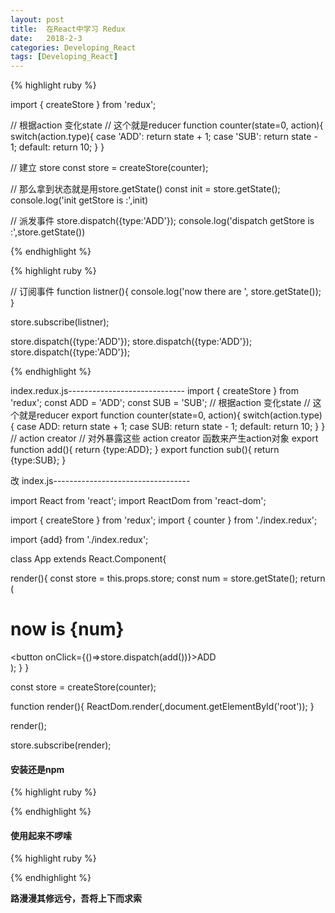 ```yaml
---
layout: post
title:  在React中学习 Redux
date:   2018-2-3
categories: Developing_React
tags: [Developing_React]
---
```


{% highlight ruby %}

import { createStore } from 'redux';

// 根据action 变化state
// 这个就是reducer
function counter(state=0, action){
  switch(action.type){
    case 'ADD':
      return state + 1;
    case 'SUB':
      return state - 1;
    default:
      return 10;
  }
}

// 建立 store
const store = createStore(counter);

// 那么拿到状态就是用store.getState()
const init = store.getState();
console.log('init getStore is :',init)

// 派发事件
store.dispatch({type:'ADD'});
console.log('dispatch getStore is :',store.getState())


{% endhighlight %}

{% highlight ruby %}

// 订阅事件
function listner(){
  console.log('now there are ', store.getState());
}

store.subscribe(listner);

store.dispatch({type:'ADD'});
store.dispatch({type:'ADD'});
store.dispatch({type:'ADD'});

{% endhighlight %}




index.redux.js-----------------------------
import { createStore } from 'redux';
const ADD = 'ADD';
const SUB = 'SUB';
// 根据action 变化state
// 这个就是reducer
export function counter(state=0, action){
  switch(action.type){
    case ADD:
      return state + 1;
    case SUB:
      return state - 1;
    default:
      return 10;
  }
}
// action creator
// 对外暴露这些 action creator 函数来产生action对象
export function add(){
  return {type:ADD};
}
export function sub(){
  return {type:SUB};
}


改 index.js----------------------------------

import React from 'react';
import ReactDom from 'react-dom';

import { createStore } from 'redux';
import { counter } from './index.redux';

import {add} from './index.redux';

class App extends React.Component{

  render(){
    const store = this.props.store;
    const num = store.getState();
    return (
      <div>
        <h1>now is {num}</h1>
        <button onClick={()=>store.dispatch(add())}>ADD</button>
      </div>
    );
  }
}

const store = createStore(counter);

function render(){
  ReactDom.render(<App store={store}/>,document.getElementById('root'));
}

render();

store.subscribe(render);
<big></big>  

#### 

 
#### 安装还是npm

{% highlight ruby %}



{% endhighlight %}

#### 使用起来不啰嗦

{% highlight ruby %}



{% endhighlight %}




__路漫漫其修远兮，吾将上下而求索__

